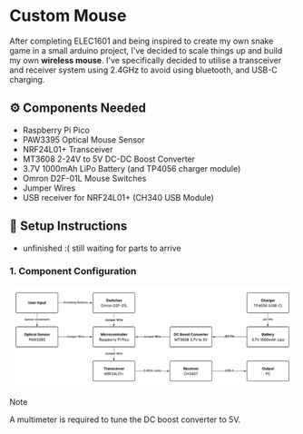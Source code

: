 # Custom Mouse

After completing ELEC1601 and being inspired to create my own snake game in a small arduino project, I've decided to scale things up and build my own **wireless mouse**. I've specifically decided to utilise a transceiver and receiver system using 2.4GHz to avoid using bluetooth, and USB-C charging.

## ⚙️ **Components Needed**
- Raspberry Pi Pico
- PAW3395 Optical Mouse Sensor
- NRF24L01+ Transceiver
- MT3608 2-24V to 5V DC-DC Boost Converter
- 3.7V 1000mAh LiPo Battery (and TP4056 charger module)
- Omron D2F-01L Mouse Switches
- Jumper Wires
- USB receiver for NRF24L01+ (CH340 USB Module)

## 🔧 **Setup Instructions**
- unfinished :( still waiting for parts to arrive

### 1. **Component Configuration**
![component configuration uml diagram](images/mouse%20component%20config.png)

> [!NOTE]
> A multimeter is required to tune the DC boost converter to 5V.
